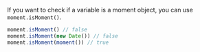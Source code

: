 If you want to check if a variable is a moment object, you can use `moment.isMoment()`.


```javascript
moment.isMoment() // false
moment.isMoment(new Date()) // false
moment.isMoment(moment()) // true
```
